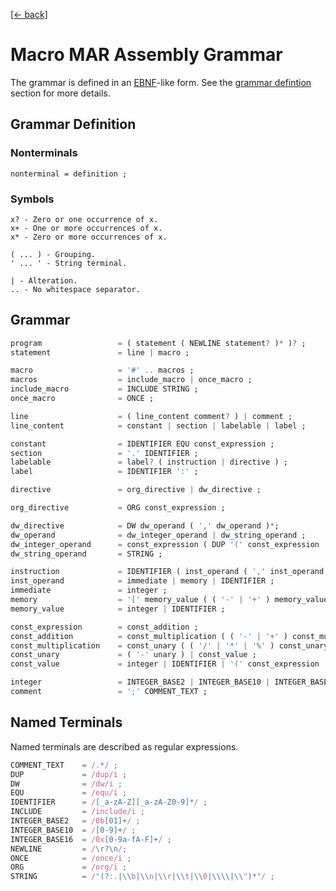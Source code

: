 [[← back]](./README.md)

# Macro MAR Assembly Grammar

The grammar is defined in an [EBNF](https://en.wikipedia.org/wiki/Extended_Backus%E2%80%93Naur_form)-like form. See the [grammar defintion](#grammar-definition) section for more details.

## Grammar Definition

### Nonterminals
```
nonterminal = definition ;
```

### Symbols
```
x? - Zero or one occurrence of x.
x+ - One or more occurrences of x.
x* - Zero or more occurrences of x.

( ... ) - Grouping.
' ... ' - String terminal.

| - Alteration.
.. - No whitespace separator.
```

## Grammar
```dart
program                 = ( statement ( NEWLINE statement? )* )? ;
statement               = line | macro ;

macro                   = '#' .. macros ; 
macros                  = include_macro | once_macro ;
include_macro           = INCLUDE STRING ;
once_macro              = ONCE ;

line                    = ( line_content comment? ) | comment ;
line_content            = constant | section | labelable | label ;

constant                = IDENTIFIER EQU const_expression ;
section                 = '.' IDENTIFIER ;
labelable               = label? ( instruction | directive ) ;
label                   = IDENTIFIER ':' ;

directive               = org_directive | dw_directive ;

org_directive           = ORG const_expression ;

dw_directive            = DW dw_operand ( ',' dw_operand )*;
dw_operand              = dw_integer_operand | dw_string_operand ;
dw_integer_operand      = const_expression ( DUP '(' const_expression ')' )? ;
dw_string_operand       = STRING ;

instruction             = IDENTIFIER ( inst_operand ( ',' inst_operand )? )? ;
inst_operand            = immediate | memory | IDENTIFIER ;
immediate               = integer ;
memory                  = '[' memory_value ( ( '-' | '+' ) memory_value )? ']' ;
memory_value            = integer | IDENTIFIER ;

const_expression        = const_addition ;
const_addition          = const_multiplication ( ( '-' | '+' ) const_multiplication )* ;
const_multiplication    = const_unary ( ( '/' | '*' | '%' ) const_unary )* ;
const_unary             = ( '-' unary ) | const_value ;
const_value             = integer | IDENTIFIER | '(' const_expression ')' ;

integer                 = INTEGER_BASE2 | INTEGER_BASE10 | INTEGER_BASE16 ;
comment                 = ';' COMMENT_TEXT ;
```

## Named Terminals
Named terminals are described as regular expressions.

```javascript
COMMENT_TEXT    = /.*/ ;
DUP             = /dup/i ;
DW              = /dw/i ;
EQU             = /equ/i ;
IDENTIFIER      = /[_a-zA-Z][_a-zA-Z0-9]*/ ;
INCLUDE         = /include/i ;
INTEGER_BASE2   = /0b[01]+/ ;
INTEGER_BASE10  = /[0-9]+/ ;
INTEGER_BASE16  = /0x[0-9a-fA-F]+/ ;
NEWLINE         = /\r?\n/;
ONCE            = /once/i ;
ORG             = /org/i ;
STRING          = /"(?:.|\\b|\\n|\\r|\\t|\\0|\\\\|\\")*"/ ;
```